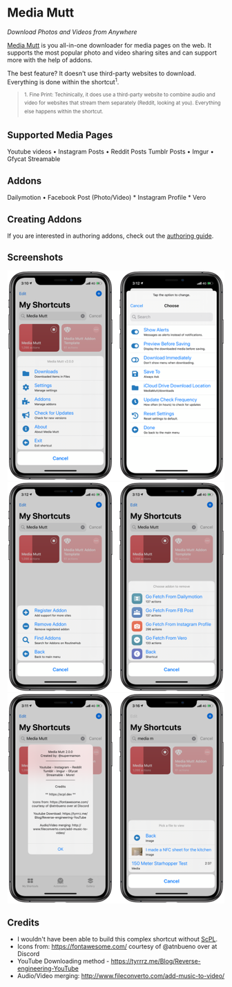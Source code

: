# Media Mutt

*Download Photos and Videos from Anywhere*

[Media Mutt](https://routinehub.co/shortcut/3184) is you all-in-one downloader for media pages on the web. It supports the most popular photo and video sharing sites and can support more with the help of addons.

The best feature? It doesn't use third-party websites to download. Everything is done within the shortcut<sup>1</sup>.


> <sup>1. Fine Print: Techinically, it does use a third-party website to combine audio and video for websites that stream them separately (Reddit, looking at you). Everything else happens within the shortcut.</sup>


## Supported Media Pages

Youtube videos • Instagram Posts • Reddit Posts
Tumblr Posts • Imgur • Gfycat
Streamable

## Addons

Dailymotion • Facebook Post (Photo/Video) * Instagram Profile * Vero

## Creating Addons

If you are interested in authoring addons, check out the [authoring guide](making-mediamutt-addons.html).


## Screenshots

![Main Menu & Settings](img/mm-promo-1.png)
![Addons](img/mm-promo-2.png)
![About Screen & Downloads](img/mm-promo-3.png)


## Credits

* I wouldn't have been able to build this complex shortcut without [ScPL](https://scpl.dev).
* Icons from: https://fontawesome.com/ courtesy of @atnbueno over at Discord
* YouTube Downloading method - https://tyrrrz.me/Blog/Reverse-engineering-YouTube
* Audio/Video merging: http://www.fileconverto.com/add-music-to-video/
